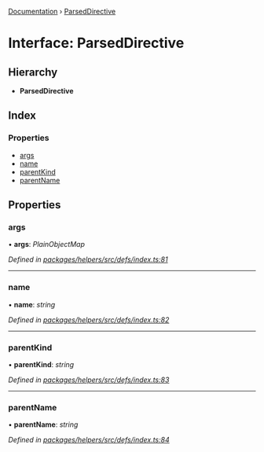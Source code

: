[Documentation](../README.md) › [ParsedDirective](parseddirective.md)

# Interface: ParsedDirective

## Hierarchy

* **ParsedDirective**

## Index

### Properties

* [args](parseddirective.md#args)
* [name](parseddirective.md#name)
* [parentKind](parseddirective.md#parentkind)
* [parentName](parseddirective.md#parentname)

## Properties

###  args

• **args**: *PlainObjectMap*

*Defined in [packages/helpers/src/defs/index.ts:81](https://github.com/badbatch/graphql-box/blob/cd7213d/packages/helpers/src/defs/index.ts#L81)*

___

###  name

• **name**: *string*

*Defined in [packages/helpers/src/defs/index.ts:82](https://github.com/badbatch/graphql-box/blob/cd7213d/packages/helpers/src/defs/index.ts#L82)*

___

###  parentKind

• **parentKind**: *string*

*Defined in [packages/helpers/src/defs/index.ts:83](https://github.com/badbatch/graphql-box/blob/cd7213d/packages/helpers/src/defs/index.ts#L83)*

___

###  parentName

• **parentName**: *string*

*Defined in [packages/helpers/src/defs/index.ts:84](https://github.com/badbatch/graphql-box/blob/cd7213d/packages/helpers/src/defs/index.ts#L84)*

